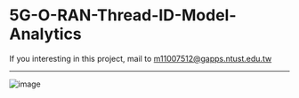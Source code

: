 # 5G-O-RAN-Thread-ID-Model-Analytics
If you interesting in this project, mail to m11007512@gapps.ntust.edu.tw

---
![image](https://user-images.githubusercontent.com/45507258/170721704-178a169a-714d-4b1e-85a8-0ef6f903d690.png)
